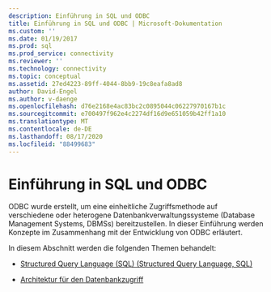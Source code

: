 ```yaml
---
description: Einführung in SQL und ODBC
title: Einführung in SQL und ODBC | Microsoft-Dokumentation
ms.custom: ''
ms.date: 01/19/2017
ms.prod: sql
ms.prod_service: connectivity
ms.reviewer: ''
ms.technology: connectivity
ms.topic: conceptual
ms.assetid: 27ed4223-89ff-4044-8bb9-19c8eafa8ad8
author: David-Engel
ms.author: v-daenge
ms.openlocfilehash: d76e2168e4ac83bc2c0895044c06227970167b1c
ms.sourcegitcommit: e700497f962e4c2274df16d9e651059b42ff1a10
ms.translationtype: MT
ms.contentlocale: de-DE
ms.lasthandoff: 08/17/2020
ms.locfileid: "88499683"
---
```

# <a name="introduction-to-sql-and-odbc"></a>Einführung in SQL und ODBC
ODBC wurde erstellt, um eine einheitliche Zugriffsmethode auf verschiedene oder heterogene Datenbankverwaltungssysteme (Database Management Systems, DBMSs) bereitzustellen. In dieser Einführung werden Konzepte im Zusammenhang mit der Entwicklung von ODBC erläutert.  
  
 In diesem Abschnitt werden die folgenden Themen behandelt:  
  
-   [Structured Query Language (SQL) (Structured Query Language, SQL)](../../odbc/reference/structured-query-language-sql.md)  
  
-   [Architektur für den Datenbankzugriff](../../odbc/reference/database-access-architecture.md)
